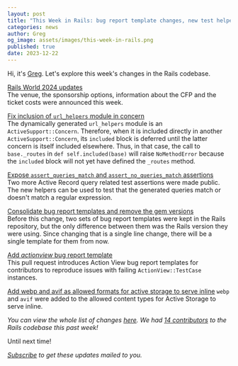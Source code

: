 ```yaml
---
layout: post
title: "This Week in Rails: bug report template changes, new test helpers and more!"
categories: news
author: Greg
og_image: assets/images/this-week-in-rails.png
published: true
date: 2023-12-22
---
```


Hi, it's [Greg](https://greg.molnar.io). Let's explore this week's changes in the Rails codebase.

[Rails World 2024 updates](https://rubyonrails.org/world/)  
The venue, the sponsorship options, information about the CFP and the ticket costs were announced this week.

[Fix inclusion of `url_helpers` module in concern](https://github.com/rails/rails/pull/50403)  
The dynamically generated `url_helpers` module is an `ActiveSupport::Concern`.  Therefore, when it is included directly in another `ActiveSupport::Concern`, its `included` block is deferred until the latter concern is itself included elsewhere.  Thus, in that case, the call to `base._routes` in `def self.included(base)` will raise `NoMethodError` because the `included` block will not yet have defined the `_routes` method.

[Expose `assert_queries_match` and `assert_no_queries_match` assertions](https://github.com/rails/rails/pull/50373)  
Two more Active Record query related test assertions were made public. The new helpers can be used to test that the generated queries match or doesn't match a regular expression.

[Consolidate bug report templates and remove the gem versions](https://github.com/rails/rails/pull/50317)  
Before this change, two sets of bug report templates were kept in the Rails repository, but the only difference between them was the Rails version they were using.
Since changing that is a single line change, there will be a single template for them from now.

[Add _actionview_ bug report template](https://github.com/rails/rails/pull/49986)    
This pull request introduces Action View bug report templates for contributors to reproduce issues with failing `ActionView::TestCase` instances.

[Add webp and avif as allowed formats for active storage to serve inline](https://github.com/rails/rails/pull/50265)
`webp` and `avif` were added to the allowed content types for Active Storage to serve inline.


_You can view the whole list of changes [here](https://github.com/rails/rails/compare/@%7B2023-12-15%7D...main@%7B2023-12-22%7D)._
_We had [14 contributors](https://contributors.rubyonrails.org/contributors/in-time-window/20231215-20231222) to the Rails codebase this past week!_

Until next time!

_[Subscribe](https://world.hey.com/this.week.in.rails) to get these updates mailed to you._
